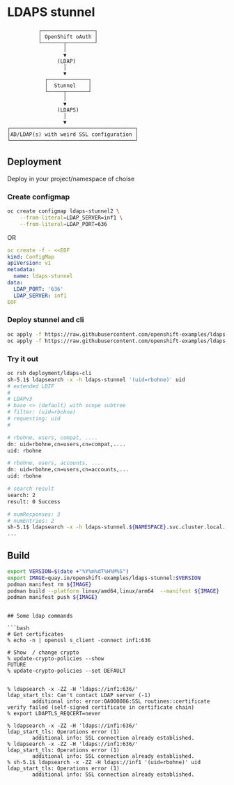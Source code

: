 # LDAPS stunnel

```
          ┌─────────────────┐             
          │ OpenShift oAuth │             
          └───────┬─────────┘             
                  │                       
                  ▼                       
                (LDAP)                    
                  │                       
                  ▼                       
            ┌─────────────┐               
            │  Stunnel    │               
            └─────┬───────┘               
                  │                       
                  ▼                       
                (LDAPS)                   
                  │                       
                  ▼                       
┌────────────────────────────────────────┐
│AD/LDAP(s) with weird SSL configuration │
└────────────────────────────────────────┘
```

## Deployment

Deploy in your project/namespace of choise

### Create configmap

```bash
oc create configmap ldaps-stunnel2 \
    --from-literal=LDAP_SERVER=inf1 \
    --from-literal=LDAP_PORT=636
```

OR

```yaml
oc create -f - <<EOF
kind: ConfigMap
apiVersion: v1
metadata:
  name: ldaps-stunnel
data:
  LDAP_PORT: '636'
  LDAP_SERVER: inf1
EOF
```

### Deploy stunnel and cli

```bash
oc apply -f https://raw.githubusercontent.com/openshift-examples/ldaps-stunnel/refs/heads/main/deploy-cli.yaml
oc apply -f https://raw.githubusercontent.com/openshift-examples/ldaps-stunnel/refs/heads/main/deploy-stunnel.yaml
```


### Try it out

```bash
oc rsh deployment/ldaps-cli
sh-5.1$ ldapsearch -x -h ldaps-stunnel '(uid=rbohne)' uid
# extended LDIF
#
# LDAPv3
# base <> (default) with scope subtree
# filter: (uid=rbohne)
# requesting: uid
#

# rbohne, users, compat, ....
dn: uid=rbohne,cn=users,cn=compat,....
uid: rbohne

# rbohne, users, accounts, ....
dn: uid=rbohne,cn=users,cn=accounts,...
uid: rbohne

# search result
search: 2
result: 0 Success

# numResponses: 3
# numEntries: 2
sh-5.1$ ldapsearch -x -h ldaps-stunnel.${NAMESPACE}.svc.cluster.local. '(uid=rbohne)' uid
...
```

## Build


```bash
export VERSION=$(date +"%Y%m%dT%H%M%S")
export IMAGE=quay.io/openshift-examples/ldaps-stunnel:$VERSION
podman manifest rm ${IMAGE}
podman build --platform linux/amd64,linux/arm64  --manifest ${IMAGE}  .
podman manifest push ${IMAGE}
```


```

## Some ldap commands

```bash
# Get certificates
% echo -n | openssl s_client -connect inf1:636

# Show  / change crypto
% update-crypto-policies --show
FUTURE
% update-crypto-policies --set DEFAULT


% ldapsearch -x -ZZ -H 'ldaps://inf1:636/'
ldap_start_tls: Can't contact LDAP server (-1)
        additional info: error:0A000086:SSL routines::certificate verify failed (self-signed certificate in certificate chain)
% export LDAPTLS_REQCERT=never

% ldapsearch -x -ZZ -H 'ldaps://inf1:636/'
ldap_start_tls: Operations error (1)
        additional info: SSL connection already established.
% ldapsearch -x -ZZ -H 'ldaps://inf1:636/'
ldap_start_tls: Operations error (1)
        additional info: SSL connection already established.
% sh-5.1$ ldapsearch -x -ZZ -H ldaps://inf1 '(uid=rbohne)' uid
ldap_start_tls: Operations error (1)
        additional info: SSL connection already established.
```